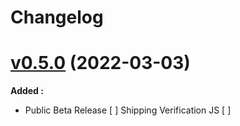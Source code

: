 # Changelog

# [v0.5.0]() (2022-03-03)
**Added :**
- Public Beta Release
[ ] Shipping Verification JS
[ ] 
